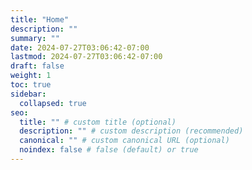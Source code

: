 ```yaml
---
title: "Home"
description: ""
summary: ""
date: 2024-07-27T03:06:42-07:00
lastmod: 2024-07-27T03:06:42-07:00
draft: false
weight: 1
toc: true
sidebar:
  collapsed: true
seo:
  title: "" # custom title (optional)
  description: "" # custom description (recommended)
  canonical: "" # custom canonical URL (optional)
  noindex: false # false (default) or true
---
```


